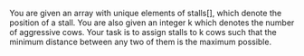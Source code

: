 You are given an array with unique elements of stalls[], which denote the position of a stall. 
You are also given an integer k which denotes the number of aggressive cows. 
Your task is to assign stalls to k cows such that the minimum distance between any two of them is the maximum possible.
